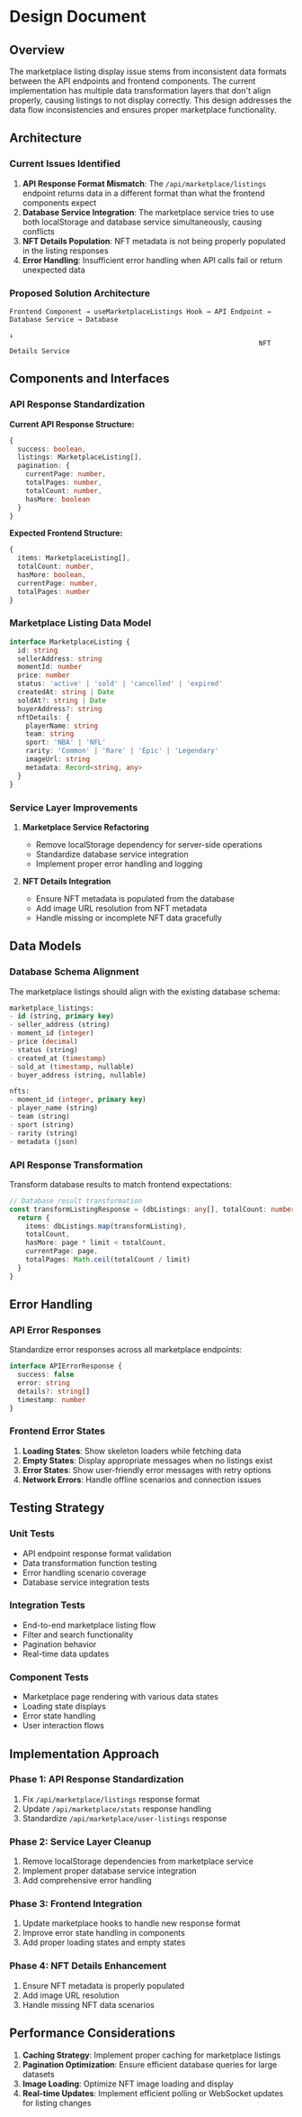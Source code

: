 # Design Document

## Overview

The marketplace listing display issue stems from inconsistent data formats between the API endpoints and frontend components. The current implementation has multiple data transformation layers that don't align properly, causing listings to not display correctly. This design addresses the data flow inconsistencies and ensures proper marketplace functionality.

## Architecture

### Current Issues Identified

1. **API Response Format Mismatch**: The `/api/marketplace/listings` endpoint returns data in a different format than what the frontend components expect
2. **Database Service Integration**: The marketplace service tries to use both localStorage and database service simultaneously, causing conflicts
3. **NFT Details Population**: NFT metadata is not being properly populated in the listing responses
4. **Error Handling**: Insufficient error handling when API calls fail or return unexpected data

### Proposed Solution Architecture

```
Frontend Component → useMarketplaceListings Hook → API Endpoint → Database Service → Database
                                                                      ↓
                                                              NFT Details Service
```

## Components and Interfaces

### API Response Standardization

**Current API Response Structure:**
```typescript
{
  success: boolean,
  listings: MarketplaceListing[],
  pagination: {
    currentPage: number,
    totalPages: number,
    totalCount: number,
    hasMore: boolean
  }
}
```

**Expected Frontend Structure:**
```typescript
{
  items: MarketplaceListing[],
  totalCount: number,
  hasMore: boolean,
  currentPage: number,
  totalPages: number
}
```

### Marketplace Listing Data Model

```typescript
interface MarketplaceListing {
  id: string
  sellerAddress: string
  momentId: number
  price: number
  status: 'active' | 'sold' | 'cancelled' | 'expired'
  createdAt: string | Date
  soldAt?: string | Date
  buyerAddress?: string
  nftDetails: {
    playerName: string
    team: string
    sport: 'NBA' | 'NFL'
    rarity: 'Common' | 'Rare' | 'Epic' | 'Legendary'
    imageUrl: string
    metadata: Record<string, any>
  }
}
```

### Service Layer Improvements

1. **Marketplace Service Refactoring**
   - Remove localStorage dependency for server-side operations
   - Standardize database service integration
   - Implement proper error handling and logging

2. **NFT Details Integration**
   - Ensure NFT metadata is populated from the database
   - Add image URL resolution from NFT metadata
   - Handle missing or incomplete NFT data gracefully

## Data Models

### Database Schema Alignment

The marketplace listings should align with the existing database schema:

```sql
marketplace_listings:
- id (string, primary key)
- seller_address (string)
- moment_id (integer)
- price (decimal)
- status (string)
- created_at (timestamp)
- sold_at (timestamp, nullable)
- buyer_address (string, nullable)

nfts:
- moment_id (integer, primary key)
- player_name (string)
- team (string)
- sport (string)
- rarity (string)
- metadata (json)
```

### API Response Transformation

Transform database results to match frontend expectations:

```typescript
// Database result transformation
const transformListingResponse = (dbListings: any[], totalCount: number, page: number, limit: number) => {
  return {
    items: dbListings.map(transformListing),
    totalCount,
    hasMore: page * limit < totalCount,
    currentPage: page,
    totalPages: Math.ceil(totalCount / limit)
  }
}
```

## Error Handling

### API Error Responses

Standardize error responses across all marketplace endpoints:

```typescript
interface APIErrorResponse {
  success: false
  error: string
  details?: string[]
  timestamp: number
}
```

### Frontend Error States

1. **Loading States**: Show skeleton loaders while fetching data
2. **Empty States**: Display appropriate messages when no listings exist
3. **Error States**: Show user-friendly error messages with retry options
4. **Network Errors**: Handle offline scenarios and connection issues

## Testing Strategy

### Unit Tests
- API endpoint response format validation
- Data transformation function testing
- Error handling scenario coverage
- Database service integration tests

### Integration Tests
- End-to-end marketplace listing flow
- Filter and search functionality
- Pagination behavior
- Real-time data updates

### Component Tests
- Marketplace page rendering with various data states
- Loading state displays
- Error state handling
- User interaction flows

## Implementation Approach

### Phase 1: API Response Standardization
1. Fix `/api/marketplace/listings` response format
2. Update `/api/marketplace/stats` response handling
3. Standardize `/api/marketplace/user-listings` response

### Phase 2: Service Layer Cleanup
1. Remove localStorage dependencies from marketplace service
2. Implement proper database service integration
3. Add comprehensive error handling

### Phase 3: Frontend Integration
1. Update marketplace hooks to handle new response format
2. Improve error state handling in components
3. Add proper loading states and empty states

### Phase 4: NFT Details Enhancement
1. Ensure NFT metadata is properly populated
2. Add image URL resolution
3. Handle missing NFT data scenarios

## Performance Considerations

1. **Caching Strategy**: Implement proper caching for marketplace listings
2. **Pagination Optimization**: Ensure efficient database queries for large datasets
3. **Image Loading**: Optimize NFT image loading and display
4. **Real-time Updates**: Implement efficient polling or WebSocket updates for listing changes